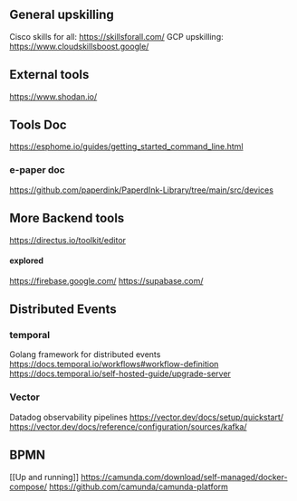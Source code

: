 ## General upskilling

Cisco skills for all: https://skillsforall.com/
GCP upskilling: https://www.cloudskillsboost.google/

## External tools
https://www.shodan.io/

## Tools Doc
https://esphome.io/guides/getting_started_command_line.html

### e-paper doc
https://github.com/paperdink/PaperdInk-Library/tree/main/src/devices

## More Backend tools
https://directus.io/toolkit/editor

#### explored
https://firebase.google.com/
https://supabase.com/

## Distributed Events
### temporal
Golang framework for distributed events
https://docs.temporal.io/workflows#workflow-definition
https://docs.temporal.io/self-hosted-guide/upgrade-server

### Vector
Datadog observability pipelines
https://vector.dev/docs/setup/quickstart/
https://vector.dev/docs/reference/configuration/sources/kafka/

## BPMN
[[Up and running]]
https://camunda.com/download/self-managed/docker-compose/
https://github.com/camunda/camunda-platform
